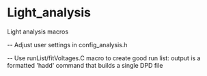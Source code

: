 # Light_analysis
Light analysis macros

-- Adjust user settings in config_analysis.h

-- Use runList/fitVoltages.C macro to create good run list: output is a formatted 'hadd' command that builds a single DPD file

